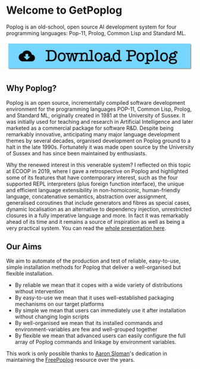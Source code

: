 # Welcome to GetPoplog

Poplog is an old-school, open source AI development system for four programming languages: Pop-11, Prolog, Common Lisp and Standard ML. 

<div align="center">
<a href="Download.html"><img src="download.png" alt="Download Poplog"/></a>
</div>

## Why Poplog?

Poplog is an open source, incrementally compiled software development environment for the programming languages POP-11, Common Lisp, Prolog, and Standard ML, originally created in 1981 at the University of Sussex. It was initially used for teaching and research in Artificial Intelligence and later marketed as a commercial package for software R&D. Despite being remarkably innovative, anticipating many major language development themes by several decades, organised development on Poplog ground to a halt in the late 1990s. Fortunately it was made open source by the University of Sussex and has since been maintained by enthusiasts.

Why the renewed interest in this venerable system? I reflected on this topic at ECOOP in 2019, where I gave a retrospective on Poplog and highlighted some of its features that have contemporary interest, such as the four supported REPL interpreters (plus foreign function interface), the unique and efficient language extensibility in non-homoiconic, human-friendly language, concatenative semantics, abstraction over assignment, generalised coroutines that include generators and fibres as special cases, dynamic localisation as an alternative to dependency injection, unrestricted closures in a fully imperative language and more. In fact it was remarkably ahead of its time and it remains a source of inspiration as well as being a very practical system. You can read the [whole presentation here](https://docs.google.com/presentation/d/e/2PACX-1vSWFYh1OCBXk3i_O_8J44BsWfm03ftpdLMMzht7F6jDRHgUW5-7wgZQWFuSyooMk394ubTqH7SAPMRq/pub?start=false&loop=false&delayms=60000). 


## Our Aims

We aim to automate of the production and test of reliable, easy-to-use, simple installation methods for Poplog that deliver a well-organised but flexible installation.
- By reliable we mean that it copes with a wide variety of distributions without intervention
- By easy-to-use we mean that it uses well-established packaging mechanisms on our target platforms
- By simple we mean that users can immediately use it after installation without changing login scripts
- By well-organised we mean that its installed commands and environment-variables are few and well-grouped together
- By flexible we mean that advanced users can easily configure the full array of Poplog commands and linkage by environment variables.

This work is only possible thanks to [Aaron Sloman](https://www.turing.ac.uk/people/researchers/aaron-sloman)'s dedication in maintaining
the [FreePoplog](https://www.cs.bham.ac.uk/research/projects/poplog/freepoplog.html) resource over the years.


